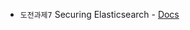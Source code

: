 - `도전과제7` Securing Elasticsearch - [Docs](https://docs.cilium.io/en/stable/security/elasticsearch/)
